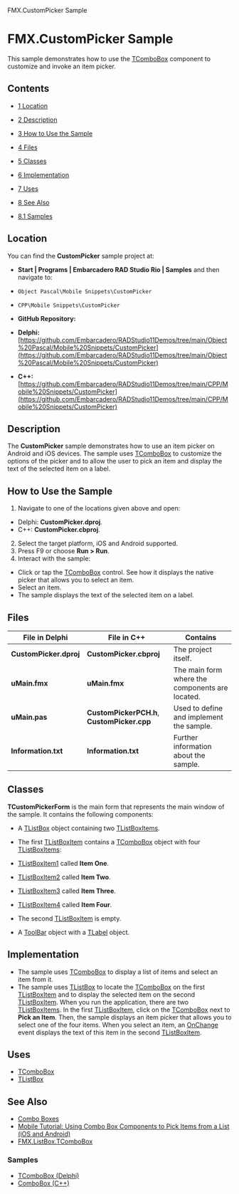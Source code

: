 FMX.CustomPicker Sample[]()
# FMX.CustomPicker Sample 


This sample demonstrates how to use the [TComboBox](http://docwiki.embarcadero.com/Libraries/en/FMX.ListBox.TComboBox) component to customize and invoke an item picker.
## Contents



* [1 Location](#Location)
* [2 Description](#Description)
* [3 How to Use the Sample](#How_to_Use_the_Sample)
* [4 Files](#Files)
* [5 Classes](#Classes)
* [6 Implementation](#Implementation)
* [7 Uses](#Uses)
* [8 See Also](#See_Also)

* [8.1 Samples](#Samples)


## Location 

You can find the **CustomPicker** sample project at:
* **Start | Programs | Embarcadero RAD Studio Rio | Samples** and then navigate to:

* `Object Pascal\Mobile Snippets\CustomPicker`
* `CPP\Mobile Snippets\CustomPicker`

* **GitHub Repository:**

* **Delphi:**[https://github.com/Embarcadero/RADStudio11Demos/tree/main/Object%20Pascal/Mobile%20Snippets/CustomPicker](https://github.com/Embarcadero/RADStudio11Demos/tree/main/Object%20Pascal/Mobile%20Snippets/CustomPicker)
* **C++:**[https://github.com/Embarcadero/RADStudio11Demos/tree/main/CPP/Mobile%20Snippets/CustomPicker](https://github.com/Embarcadero/RADStudio11Demos/tree/main/CPP/Mobile%20Snippets/CustomPicker)

## Description 

The **CustomPicker** sample demonstrates how to use an item picker on Android and iOS devices. The sample uses [TComboBox](http://docwiki.embarcadero.com/Libraries/en/FMX.ListBox.TComboBox) to customize the options of the picker and to allow the user to pick an item and display the text of the selected item on a label.
## How to Use the Sample 


1.  Navigate to one of the locations given above and open:

*  Delphi: **CustomPicker.dproj**.
*  C++: **CustomPicker.cbproj**.

2.  Select the target platform, iOS and Android supported.
3.  Press F9 or choose **Run > Run**.
4.  Interact with the sample:

*  Click or tap the [TComboBox](http://docwiki.embarcadero.com/Libraries/en/FMX.ListBox.TComboBox) control. See how it displays the native picker that allows you to select an item.
*  Select an item.
*  The sample displays the text of the selected item on a label.

## Files 



| **File in Delphi**     | **File in C++**                             | **Contains**                                    |
| ---------------------- | ------------------------------------------- | ----------------------------------------------- |
| **CustomPicker.dproj** | **CustomPicker.cbproj**                     | The project itself.                             |
| **uMain.fmx**          | **uMain.fmx**                               | The main form where the components are located. |
| **uMain.pas**          | **CustomPickerPCH.h**, **CustomPicker.cpp** | Used to define and implement the sample.        |
| **Information.txt**    | **Information.txt**                         | Further information about the sample.           |


## Classes 

**TCustomPickerForm** is the main form that represents the main window of the sample. It contains the following components:
*  A [TListBox](http://docwiki.embarcadero.com/Libraries/en/FMX.ListBox.TListBox) object containing two [TListBoxItems](http://docwiki.embarcadero.com/Libraries/en/FMX.ListBox.TListBoxItem).

*  The first [TListBoxItem](http://docwiki.embarcadero.com/Libraries/en/FMX.ListBox.TListBoxItem) contains a [TComboBox](http://docwiki.embarcadero.com/Libraries/en/FMX.ListBox.TComboBox) object with four [TListBoxItems](http://docwiki.embarcadero.com/Libraries/en/FMX.ListBox.TListBoxItem):

* [TListBoxItem1](http://docwiki.embarcadero.com/Libraries/en/FMX.ListBox.TListBoxItem) called **Item One**.
* [TListBoxItem2](http://docwiki.embarcadero.com/Libraries/en/FMX.ListBox.TListBoxItem) called **Item Two**.
* [TListBoxItem3](http://docwiki.embarcadero.com/Libraries/en/FMX.ListBox.TListBoxItem) called **Item Three**.
* [TListBoxItem4](http://docwiki.embarcadero.com/Libraries/en/FMX.ListBox.TListBoxItem) called **Item Four**.

*  The second [TListBoxItem](http://docwiki.embarcadero.com/Libraries/en/FMX.ListBox.TListBoxItem) is empty.

*  A [ToolBar](http://docwiki.embarcadero.com/Libraries/en/FMX.StdCtrls.TToolBar) object with a [TLabel](http://docwiki.embarcadero.com/Libraries/en/FMX.StdCtrls.TLabel) object.

## Implementation 


*  The sample uses [TComboBox](http://docwiki.embarcadero.com/Libraries/en/FMX.ListBox.TComboBox) to display a list of items and select an item from it.
*  The sample uses [TListBox](http://docwiki.embarcadero.com/Libraries/en/FMX.ListBox.TListBox) to locate the [TComboBox](http://docwiki.embarcadero.com/Libraries/en/FMX.ListBox.TComboBox) on the first [TListBoxItem](http://docwiki.embarcadero.com/Libraries/en/FMX.ListBox.TListBoxItem) and to display the selected item on the second [TListBoxItem](http://docwiki.embarcadero.com/Libraries/en/FMX.ListBox.TListBoxItem).
When you run the application, there are two [TListBoxItems](http://docwiki.embarcadero.com/Libraries/en/FMX.ListBox.TListBoxItem). In the first [TListBoxItem](http://docwiki.embarcadero.com/Libraries/en/FMX.ListBox.TListBoxItem), click on the [TComboBox](http://docwiki.embarcadero.com/Libraries/en/FMX.ListBox.TComboBox) next to **Pick an Item**. Then, the sample displays an item picker that allows you to select one of the four items. When you select an item, an [OnChange](http://docwiki.embarcadero.com/Libraries/en/FMX.ListBox.TCustomComboBox.OnChange) event displays the text of this item in the second [TListBoxItem](http://docwiki.embarcadero.com/Libraries/en/FMX.ListBox.TListBoxItem).
## Uses 


* [TComboBox](http://docwiki.embarcadero.com/Libraries/en/FMX.ListBox.TComboBox)
* [TListBox](http://docwiki.embarcadero.com/Libraries/en/FMX.ListBox.TListBox)

## See Also 


* [Combo Boxes](http://docwiki.embarcadero.com/RADStudio/en/Combo_Boxes)
* [Mobile Tutorial: Using Combo Box Components to Pick Items from a List (iOS and Android)](http://docwiki.embarcadero.com/RADStudio/en/Mobile_Tutorial:_Using_Combo_Box_Components_to_Pick_Items_from_a_List_(iOS_and_Android))
* [FMX.ListBox.TComboBox](http://docwiki.embarcadero.com/Libraries/en/FMX.ListBox.TComboBox)

### Samples 


* [TComboBox (Delphi)](http://docwiki.embarcadero.com/CodeExamples/en/TComboBox_%28Delphi%29)
* [ComboBox (C++)](http://docwiki.embarcadero.com/CodeExamples/en/ComboBox_%28C%2B%2B%29)






